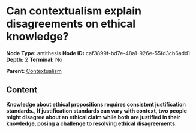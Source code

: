 # Can contextualism explain disagreements on ethical knowledge?

**Node Type:** antithesis
**Node ID:** caf3899f-bd7e-48a1-926e-55fd3cb6add1
**Depth:** 2
**Terminal:** No

**Parent:** [Contextualism](contextualism.md)

## Content

**Knowledge about ethical propositions requires consistent justification standards.**, **If justification standards can vary with context, two people might disagree about an ethical claim while both are justified in their knowledge, posing a challenge to resolving ethical disagreements.**

